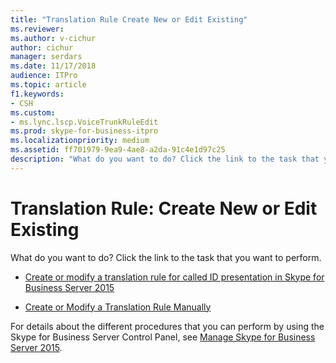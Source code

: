 ```yaml
---
title: "Translation Rule Create New or Edit Existing"
ms.reviewer: 
ms.author: v-cichur
author: cichur
manager: serdars
ms.date: 11/17/2018
audience: ITPro
ms.topic: article
f1.keywords:
- CSH
ms.custom:
- ms.lync.lscp.VoiceTrunkRuleEdit
ms.prod: skype-for-business-itpro
ms.localizationpriority: medium
ms.assetid: ff701979-9ea9-4ae8-a2da-91c4e1d97c25
description: "What do you want to do? Click the link to the task that you want to perform."
---
```


# Translation Rule: Create New or Edit Existing

What do you want to do? Click the link to the task that you want to perform.

- [Create or modify a translation rule for called ID presentation in Skype for Business Server 2015](../../deploy/deploy-enterprise-voice/called-id-presentation-rules.md)

- [Create or Modify a Translation Rule Manually](/previous-versions/office/lync-server-2013/lync-server-2013-create-or-modify-a-translation-rule-manually)

For details about the different procedures that you can perform by using the Skype for Business Server Control Panel, see [Manage Skype for Business Server 2015](../../manage/manage.md).